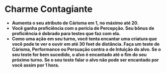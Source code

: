 # Charme Contagiante

- **Aumenta o seu atributo de Cárisma em 1, no máximo até 20.**
- **Você ganha proficiência com a perícia de Percepção. Seu bônus de proficiência é dobrado para testes que faz com ela.**
- **Como uma ação em seu turno, você tenta encantar uma criatura que você pode te ver e ouvir em até 30 feet de distância. Faça um teste de Cárisma, Performance ou Persuação contra o de Intuição do alvo. Se o seu teste for bem sucedido, o alvo é encantado até o fim do seu próximo turno. Se o seu teste falar o alvo não pode ser encantado por você assim por 1 hora.**